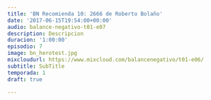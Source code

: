 ```yaml
---
title: 'BN Recomienda 10: 2666 de Roberto Bolaño'
date: '2017-06-15T19:54:00+00:00'
audio: balance-negativo-t01-e07
description: Descripcion
duracion: '1:00:00'
episodio: 7
image: bn_herotest.jpg
mixcloudurl: https://www.mixcloud.com/balancenegativo/t01-e06/
subtitle: SubTitle
temporada: 1
draft: true

---
```

